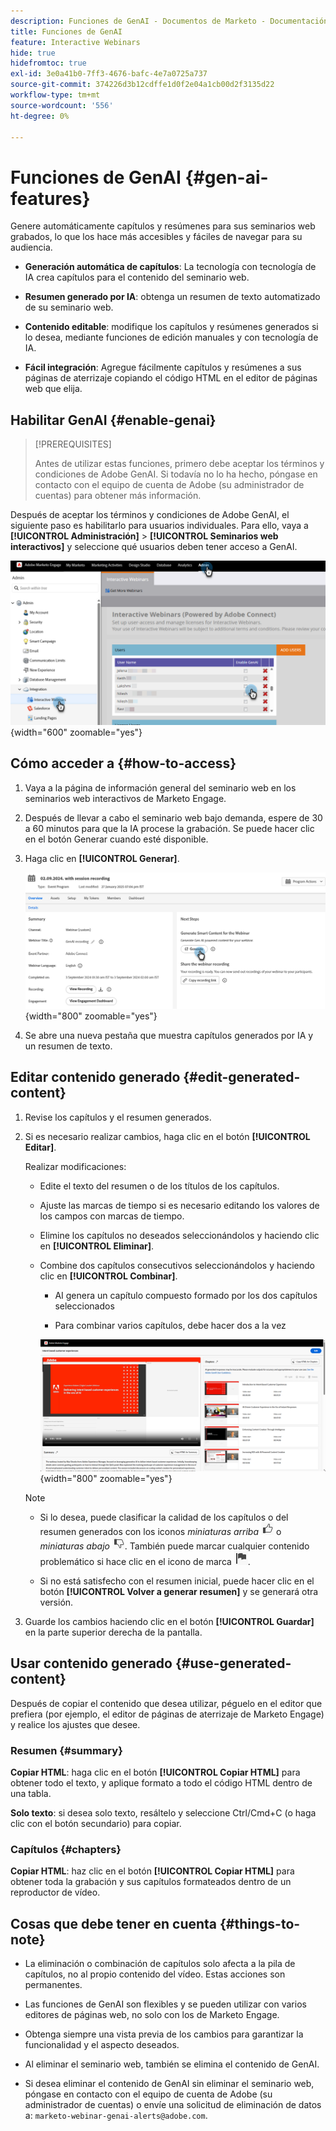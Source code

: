 ```yaml
---
description: Funciones de GenAI - Documentos de Marketo - Documentación del producto
title: Funciones de GenAI
feature: Interactive Webinars
hide: true
hidefromtoc: true
exl-id: 3e0a41b0-7ff3-4676-bafc-4e7a0725a737
source-git-commit: 374226d3b12cdffe1d0f2e04a1cb00d2f3135d22
workflow-type: tm+mt
source-wordcount: '556'
ht-degree: 0%

---
```


# Funciones de GenAI {#gen-ai-features}

Genere automáticamente capítulos y resúmenes para sus seminarios web grabados, lo que los hace más accesibles y fáciles de navegar para su audiencia.

* **Generación automática de capítulos**: La tecnología con tecnología de IA crea capítulos para el contenido del seminario web.

* **Resumen generado por IA**: obtenga un resumen de texto automatizado de su seminario web.

* **Contenido editable**: modifique los capítulos y resúmenes generados si lo desea, mediante funciones de edición manuales y con tecnología de IA.

* **Fácil integración**: Agregue fácilmente capítulos y resúmenes a sus páginas de aterrizaje copiando el código HTML en el editor de páginas web que elija.

## Habilitar GenAI {#enable-genai}

>[!PREREQUISITES]
>
>Antes de utilizar estas funciones, primero debe aceptar los términos y condiciones de Adobe GenAI. Si todavía no lo ha hecho, póngase en contacto con el equipo de cuenta de Adobe (su administrador de cuentas) para obtener más información.

Después de aceptar los términos y condiciones de Adobe GenAI, el siguiente paso es habilitarlo para usuarios individuales. Para ello, vaya a **[!UICONTROL Administración]** > **[!UICONTROL Seminarios web interactivos]** y seleccione qué usuarios deben tener acceso a GenAI.

![](assets/gen-ai-features-1.png){width="600" zoomable="yes"}

## Cómo acceder a {#how-to-access}

1. Vaya a la página de información general del seminario web en los seminarios web interactivos de Marketo Engage.

1. Después de llevar a cabo el seminario web bajo demanda, espere de 30 a 60 minutos para que la IA procese la grabación. Se puede hacer clic en el botón Generar cuando esté disponible.

1. Haga clic en **[!UICONTROL Generar]**.

   ![](assets/gen-ai-features-2.png){width="800" zoomable="yes"}

1. Se abre una nueva pestaña que muestra capítulos generados por IA y un resumen de texto.

## Editar contenido generado {#edit-generated-content}

1. Revise los capítulos y el resumen generados.

1. Si es necesario realizar cambios, haga clic en el botón **[!UICONTROL Editar]**.

   Realizar modificaciones:

   * Edite el texto del resumen o de los títulos de los capítulos.

   * Ajuste las marcas de tiempo si es necesario editando los valores de los campos con marcas de tiempo.

   * Elimine los capítulos no deseados seleccionándolos y haciendo clic en **[!UICONTROL Eliminar]**.

   * Combine dos capítulos consecutivos seleccionándolos y haciendo clic en **[!UICONTROL Combinar]**.

      * AI genera un capítulo compuesto formado por los dos capítulos seleccionados

      * Para combinar varios capítulos, debe hacer dos a la vez

     ![](assets/gen-ai-features-3.png){width="800" zoomable="yes"}

   >[!NOTE]
   >
   >* Si lo desea, puede clasificar la calidad de los capítulos o del resumen generados con los iconos _miniaturas arriba_ ![Icono de miniaturas arriba](assets/icon-thumbs-up.png) o _miniaturas abajo_ ![Icono de miniaturas abajo](assets/icon-thumbs-down.png). También puede marcar cualquier contenido problemático si hace clic en el icono de marca ![Icono de marca](assets/icon-flag.png).
   >
   >* Si no está satisfecho con el resumen inicial, puede hacer clic en el botón **[!UICONTROL Volver a generar resumen]** y se generará otra versión.

1. Guarde los cambios haciendo clic en el botón **[!UICONTROL Guardar]** en la parte superior derecha de la pantalla.

## Usar contenido generado {#use-generated-content}

Después de copiar el contenido que desea utilizar, péguelo en el editor que prefiera (por ejemplo, el editor de páginas de aterrizaje de Marketo Engage) y realice los ajustes que desee.

### Resumen {#summary}

**Copiar HTML**: haga clic en el botón **[!UICONTROL Copiar HTML]** para obtener todo el texto, y aplique formato a todo el código HTML dentro de una tabla.

**Solo texto**: si desea solo texto, resáltelo y seleccione Ctrl/Cmd+C (o haga clic con el botón secundario) para copiar.

### Capítulos {#chapters}

**Copiar HTML**: haz clic en el botón **[!UICONTROL Copiar HTML]** para obtener toda la grabación y sus capítulos formateados dentro de un reproductor de vídeo.

## Cosas que debe tener en cuenta {#things-to-note}

* La eliminación o combinación de capítulos solo afecta a la pila de capítulos, no al propio contenido del vídeo. Estas acciones son permanentes.

* Las funciones de GenAI son flexibles y se pueden utilizar con varios editores de páginas web, no solo con los de Marketo Engage.

* Obtenga siempre una vista previa de los cambios para garantizar la funcionalidad y el aspecto deseados.

* Al eliminar el seminario web, también se elimina el contenido de GenAI.

* Si desea eliminar el contenido de GenAI sin eliminar el seminario web, póngase en contacto con el equipo de cuenta de Adobe (su administrador de cuentas) o envíe una solicitud de eliminación de datos a: `marketo-webinar-genai-alerts@adobe.com`.
